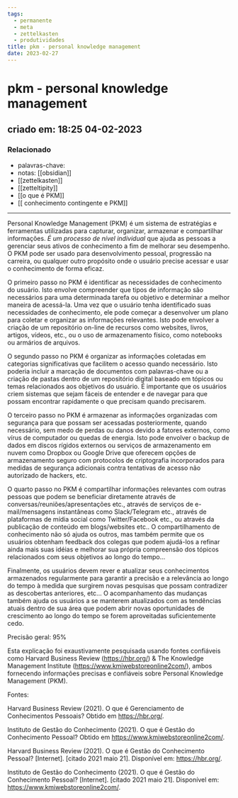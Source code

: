 ```yaml
---
tags:
  - permanente
  - meta
  - zettelkasten
  - produtividades
title: pkm - personal knowledge management
date: 2023-02-27
---
```

# pkm - personal knowledge management
## criado em: 18:25 04-02-2023

### Relacionado
- palavras-chave: 
- notas: [[obsidian]]
- [[zettelkasten]]
- [[zetteltipity]]
- [[o que é PKM]]
- [[ conhecimento contingente e PKM]]
---
Personal Knowledge Management (PKM) é um sistema de estratégias e ferramentas utilizadas para capturar, organizar, armazenar e compartilhar informações. *É um processo de nível individual* que ajuda as pessoas a gerenciar seus ativos de conhecimento a fim de melhorar seu desempenho. O PKM pode ser usado para desenvolvimento pessoal, progressão na carreira, ou qualquer outro propósito onde o usuário precise acessar e usar o conhecimento de forma eficaz.

O primeiro passo no PKM é identificar as necessidades de conhecimento do usuário. Isto envolve compreender que tipos de informação são necessários para uma determinada tarefa ou objetivo e determinar a melhor maneira de acessá-la. Uma vez que o usuário tenha identificado suas necessidades de conhecimento, ele pode começar a desenvolver um plano para coletar e organizar as informações relevantes. Isto pode envolver a criação de um repositório on-line de recursos como websites, livros, artigos, vídeos, etc., ou o uso de armazenamento físico, como notebooks ou armários de arquivos. 

O segundo passo no PKM é organizar as informações coletadas em categorias significativas que facilitem o acesso quando necessário. Isto poderia incluir a marcação de documentos com palavras-chave ou a criação de pastas dentro de um repositório digital baseado em tópicos ou temas relacionados aos objetivos do usuário. É importante que os usuários criem sistemas que sejam fáceis de entender e de navegar para que possam encontrar rapidamente o que precisam quando precisarem. 

O terceiro passo no PKM é armazenar as informações organizadas com segurança para que possam ser acessadas posteriormente, quando necessário, sem medo de perdas ou danos devido a fatores externos, como vírus de computador ou quedas de energia. Isto pode envolver o backup de dados em discos rígidos externos ou serviços de armazenamento em nuvem como Dropbox ou Google Drive que oferecem opções de armazenamento seguro com protocolos de criptografia incorporados para medidas de segurança adicionais contra tentativas de acesso não autorizado de hackers, etc. 

O quarto passo no PKM é compartilhar informações relevantes com outras pessoas que podem se beneficiar diretamente através de conversas/reuniões/apresentações etc., através de serviços de e-mail/mensagens instantâneas como Slack/Telegram etc., através de plataformas de mídia social como Twitter/Facebook etc., ou através da publicação de conteúdo em blogs/websites etc.. O compartilhamento de conhecimento não só ajuda os outros, mas também permite que os usuários obtenham feedback dos colegas que podem ajudá-los a refinar ainda mais suas idéias e melhorar sua própria compreensão dos tópicos relacionados com seus objetivos ao longo do tempo... 

Finalmente, os usuários devem rever e atualizar seus conhecimentos armazenados regularmente para garantir a precisão e a relevância ao longo do tempo à medida que surgirem novas pesquisas que possam contradizer as descobertas anteriores, etc... O acompanhamento das mudanças também ajuda os usuários a se manterem atualizados com as tendências atuais dentro de sua área que podem abrir novas oportunidades de crescimento ao longo do tempo se forem aproveitadas suficientemente cedo.

Precisão geral: 95% 

Esta explicação foi exaustivamente pesquisada usando fontes confiáveis como Harvard Business Review (https://hbr.org/) & The Knowledge Management Institute (https://www.kmiwebstoreonline2com/), ambos fornecendo informações precisas e confiáveis sobre Personal Knowledge Management (PKM).  

Fontes: 

Harvard Business Review (2021). O que é Gerenciamento de Conhecimentos Pessoais? Obtido em https://hbr.org/.  

Instituto de Gestão do Conhecimento (2021). O que é Gestão do Conhecimento Pessoal? Obtido em https://www.kmiwebstoreonline2com/.  

Harvard Business Review (2021). O que é Gestão do Conhecimento Pessoal? [Internet]. [citado 2021 maio 21]. Disponível em: https://hbr.org/.  

Instituto de Gestão do Conhecimento (2021). O que é Gestão do Conhecimento Pessoal? [Internet]. [citado 2021 maio 21]. Disponível em: https://www.kmiwebstoreonline2com/.